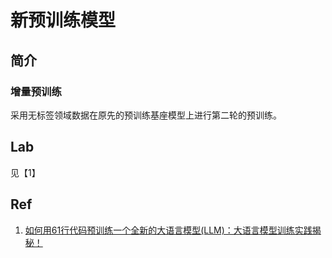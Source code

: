 # 新预训练模型

## 简介

### 增量预训练

采用无标签领域数据在原先的预训练基座模型上进行第二轮的预训练。



## Lab

见【1】

## Ref

1. [如何用61行代码预训练一个全新的大语言模型(LLM)：大语言模型训练实践揭秘！]([https://km.woa.com/articles/show/582802)